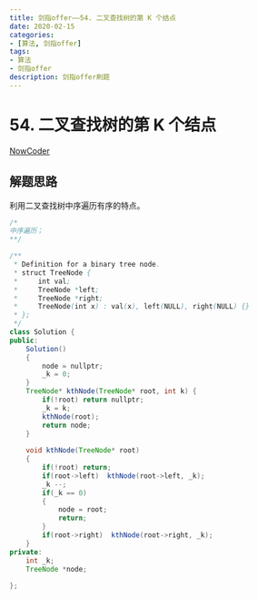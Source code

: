 ```yaml
---
title: 剑指offer——54. 二叉查找树的第 K 个结点
date: 2020-02-15 
categories:
- [算法, 剑指offer]
tags:
- 算法
- 剑指offer
description: 剑指offer刷题
---
```


# 54. 二叉查找树的第 K 个结点

[NowCoder](https://www.nowcoder.com/practice/ef068f602dde4d28aab2b210e859150a?tpId=13&tqId=11215&tPage=1&rp=1&ru=/ta/coding-interviews&qru=/ta/coding-interviews/question-ranking&from=cyc_github)

## 解题思路

利用二叉查找树中序遍历有序的特点。

```java
/*
中序遍历；
**/

/**
 * Definition for a binary tree node.
 * struct TreeNode {
 *     int val;
 *     TreeNode *left;
 *     TreeNode *right;
 *     TreeNode(int x) : val(x), left(NULL), right(NULL) {}
 * };
 */
class Solution {
public:
    Solution()
    {
        node = nullptr;
        _k = 0;
    }
    TreeNode* kthNode(TreeNode* root, int k) {
        if(!root) return nullptr;
        _k = k;
        kthNode(root);
        return node;
    }
    
    void kthNode(TreeNode* root)
    {
        if(!root) return;
        if(root->left)  kthNode(root->left, _k);
        _k --;
        if(_k == 0) 
        {
            node = root;
            return;
        }
        if(root->right)  kthNode(root->right, _k);
    }
private:
    int _k;
    TreeNode *node;
    
};
```




